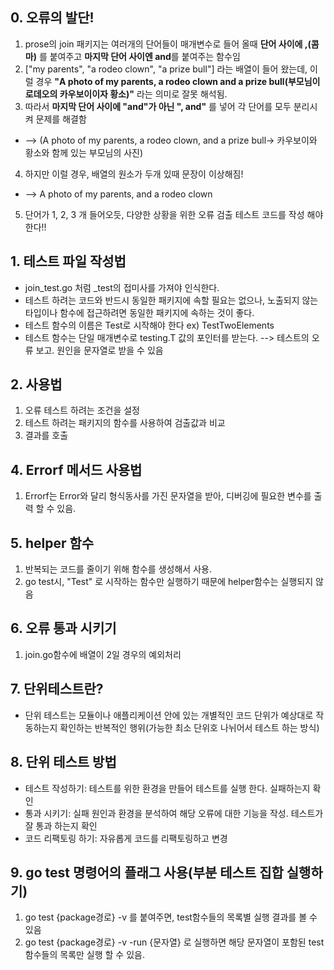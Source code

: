 ## 0. 오류의 발단!
1.  prose의 join 패키지는 여러개의 단어들이 매개변수로 들어 올때 **단어 사이에 ,(콤마)** 를 붙여주고 **마지막 단어 사이엔 and**를 붙여주는 함수임
2.  ["my parents", "a rodeo clown", "a prize bull"] 라는 배열이 들어 왔는데, 이럴 경우 **"A photo of my parents, a rodeo clown and a prize bull(부모님이 로데오의 카우보이이자 황소)"** 라는 의미로 잘못 해석됨.
3. 따라서 **마지막 단어 사이에 "and"가 아닌 ", and"** 를 넣어 각 단어를 모두 분리시켜 문제를 해결함
-  --> (A photo of my parents, a rodeo clown, and a prize bull-> 카우보이와 황소와 함께 있는 부모님의 사진) 
4. 하지만 이럴 경우, 배열의 원소가 두개 있때 문장이 이상해짐!
- --> A photo of my parents, and a rodeo clown
5. 단어가 1, 2, 3 개 들어오듯, 다양한 상황을 위한 오류 검출 테스트 코드를 작성 해야한다!! 


## 1. 테스트 파일 작성법
- join_test.go 처럼 _test의 접미사를 가져야 인식한다.
- 테스트 하려는 코드와 반드시 동일한 패키지에 속할 필요는 없으나, 노출되지 않는 타입이나 함수에 접근하려면 동일한 패키지에 속하는 것이 좋다.
- 테스트 함수의 이름은 Test로 시작해야 한다 ex) TestTwoElements
- 테스트 함수는 단일 매개변수로 testing.T 값의 포인터를 받는다. 
--> 테스트의 오류 보고. 원인을 문자열로 받을 수 있음

## 2. 사용법
1.  오류 테스트 하려는 조건을 설정
2.  테스트 하려는 패키지의 함수를 사용하여 검출값과 비교
3.  결과를 호출

## 4. Errorf 메서드 사용법
1. Errorf는 Error와 달리 형식동사를 가진 문자열을 받아, 디버깅에 필요한 변수를 출력 할 수 있음. 

## 5. helper 함수
1. 반복되는 코드를 줄이기 위해 함수를 생성해서 사용.
2. go test시, "Test" 로 시작하는 함수만 실행하기 때문에 helper함수는 실행되지 않음


## 6. 오류 통과 시키기
1. join.go함수에 배열이 2일 경우의 예외처리 

## 7. 단위테스트란?
- 단위 테스트는 모듈이나 애플리케이션 안에 있는 개별적인 코드 단위가 예상대로 작동하는지 확인하는 반복적인 행위(가능한 최소 단위호 나뉘어서 테스트 하는 방식)

## 8. 단위 테스트 방법
- 테스트 작성하기: 테스트를 위한 환경을 만들어 테스트를 실행 한다. 실패하는지 확인
- 통과 시키기: 실패 원인과 환경을 분석하여 해당 오류에 대한 기능을 작성. 테스트가 잘 통과 하는지 확인
- 코드 리팩토링 하기: 자유롭게 코드를 리팩토링하고 변경

## 9. go test 명령어의 플래그 사용(부분 테스트 집합 실행하기)
1. go test {package경로} -v 를 붙여주면, test함수들의 목록별 실행 결과를 볼 수 있음
2. go test {package경로} -v -run {문자열} 로 실행하면 해당 문자열이 포함된 test함수들의 목록만 실행 할 수 있음.